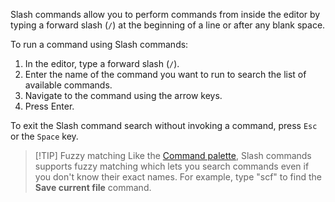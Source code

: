 Slash commands allow you to perform commands from inside the editor by typing a forward slash (`/`) at the beginning of a line or after any blank space.

To run a command using Slash commands:

1. In the editor, type a forward slash (`/`).
1. Enter the name of the command you want to run to search the list of available commands.
1. Navigate to the command using the arrow keys.
1. Press Enter.

To exit the Slash command search without invoking a command, press `Esc` or the `Space` key.

> [!TIP] Fuzzy matching
> Like the [Command palette](Command%20palette.md), Slash commands supports fuzzy matching which lets you search commands even if you don't know their exact names. For example, type "scf" to find the **Save current file** command.
